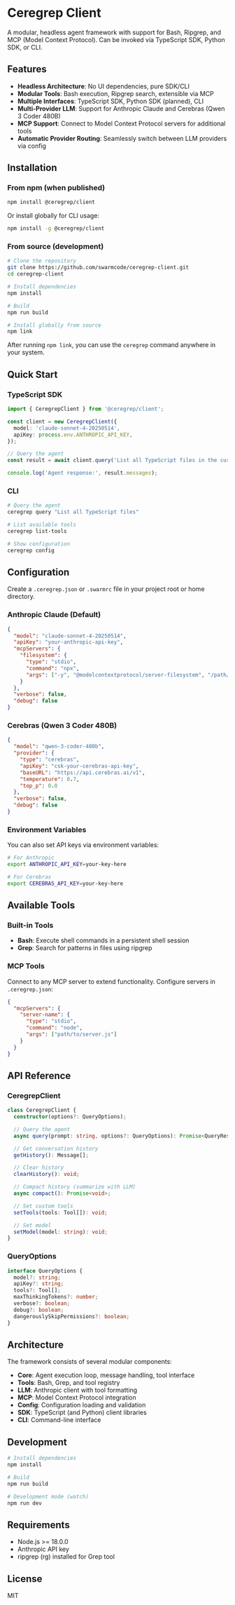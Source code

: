 # Ceregrep Client

A modular, headless agent framework with support for Bash, Ripgrep, and MCP (Model Context Protocol). Can be invoked via TypeScript SDK, Python SDK, or CLI.

## Features

- **Headless Architecture**: No UI dependencies, pure SDK/CLI
- **Modular Tools**: Bash execution, Ripgrep search, extensible via MCP
- **Multiple Interfaces**: TypeScript SDK, Python SDK (planned), CLI
- **Multi-Provider LLM**: Support for Anthropic Claude and Cerebras (Qwen 3 Coder 480B)
- **MCP Support**: Connect to Model Context Protocol servers for additional tools
- **Automatic Provider Routing**: Seamlessly switch between LLM providers via config

## Installation

### From npm (when published)

```bash
npm install @ceregrep/client
```

Or install globally for CLI usage:

```bash
npm install -g @ceregrep/client
```

### From source (development)

```bash
# Clone the repository
git clone https://github.com/swarmcode/ceregrep-client.git
cd ceregrep-client

# Install dependencies
npm install

# Build
npm run build

# Install globally from source
npm link
```

After running `npm link`, you can use the `ceregrep` command anywhere in your system.

## Quick Start

### TypeScript SDK

```typescript
import { CeregrepClient } from '@ceregrep/client';

const client = new CeregrepClient({
  model: 'claude-sonnet-4-20250514',
  apiKey: process.env.ANTHROPIC_API_KEY,
});

// Query the agent
const result = await client.query('List all TypeScript files in the current directory');

console.log('Agent response:', result.messages);
```

### CLI

```bash
# Query the agent
ceregrep query "List all TypeScript files"

# List available tools
ceregrep list-tools

# Show configuration
ceregrep config
```

## Configuration

Create a `.ceregrep.json` or `.swarmrc` file in your project root or home directory.

### Anthropic Claude (Default)

```json
{
  "model": "claude-sonnet-4-20250514",
  "apiKey": "your-anthropic-api-key",
  "mcpServers": {
    "filesystem": {
      "type": "stdio",
      "command": "npx",
      "args": ["-y", "@modelcontextprotocol/server-filesystem", "/path/to/directory"]
    }
  },
  "verbose": false,
  "debug": false
}
```

### Cerebras (Qwen 3 Coder 480B)

```json
{
  "model": "qwen-3-coder-480b",
  "provider": {
    "type": "cerebras",
    "apiKey": "csk-your-cerebras-api-key",
    "baseURL": "https://api.cerebras.ai/v1",
    "temperature": 0.7,
    "top_p": 0.8
  },
  "verbose": false,
  "debug": false
}
```

### Environment Variables

You can also set API keys via environment variables:

```bash
# For Anthropic
export ANTHROPIC_API_KEY=your-key-here

# For Cerebras
export CEREBRAS_API_KEY=your-key-here
```

## Available Tools

### Built-in Tools

- **Bash**: Execute shell commands in a persistent shell session
- **Grep**: Search for patterns in files using ripgrep

### MCP Tools

Connect to any MCP server to extend functionality. Configure servers in `.ceregrep.json`:

```json
{
  "mcpServers": {
    "server-name": {
      "type": "stdio",
      "command": "node",
      "args": ["path/to/server.js"]
    }
  }
}
```

## API Reference

### CeregrepClient

```typescript
class CeregrepClient {
  constructor(options?: QueryOptions);

  // Query the agent
  async query(prompt: string, options?: QueryOptions): Promise<QueryResult>;

  // Get conversation history
  getHistory(): Message[];

  // Clear history
  clearHistory(): void;

  // Compact history (summarize with LLM)
  async compact(): Promise<void>;

  // Set custom tools
  setTools(tools: Tool[]): void;

  // Set model
  setModel(model: string): void;
}
```

### QueryOptions

```typescript
interface QueryOptions {
  model?: string;
  apiKey?: string;
  tools?: Tool[];
  maxThinkingTokens?: number;
  verbose?: boolean;
  debug?: boolean;
  dangerouslySkipPermissions?: boolean;
}
```

## Architecture

The framework consists of several modular components:

- **Core**: Agent execution loop, message handling, tool interface
- **Tools**: Bash, Grep, and tool registry
- **LLM**: Anthropic client with tool formatting
- **MCP**: Model Context Protocol integration
- **Config**: Configuration loading and validation
- **SDK**: TypeScript (and Python) client libraries
- **CLI**: Command-line interface

## Development

```bash
# Install dependencies
npm install

# Build
npm run build

# Development mode (watch)
npm run dev
```

## Requirements

- Node.js >= 18.0.0
- Anthropic API key
- ripgrep (rg) installed for Grep tool

## License

MIT
